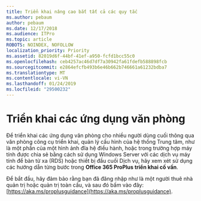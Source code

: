 ```yaml
---
title: Triển khai nâng cao bắt tất cả các quy tắc
ms.author: pebaum
author: pebaum
ms.date: 12/17/2018
ms.audience: ITPro
ms.topic: article
ROBOTS: NOINDEX, NOFOLLOW
localization_priority: Priority
ms.assetid: 82019d6f-44bf-41ef-a950-fcfd1bcc55c0
ms.openlocfilehash: ceb4257ac46d7df7a30942fa61fdefb588898fcb
ms.sourcegitcommit: e2864efcfb493b6e46b662b746661a61232bdba7
ms.translationtype: MT
ms.contentlocale: vi-VN
ms.lasthandoff: 01/24/2019
ms.locfileid: "29500232"
---
```

# <a name="deploy-office-apps"></a>Triển khai các ứng dụng văn phòng

Để triển khai các ứng dụng văn phòng cho nhiều người dùng cuối thông qua văn phòng công cụ triển khai, quản lý cấu hình của hệ thống Trung tâm, như là một phần của một hình ảnh đĩa hệ điều hành, hoặc trong trường hợp máy tính được chia sẻ bằng cách sử dụng Windows Server với các dịch vụ máy tính để bàn từ xa (RDS) hoặc thiết bị đầu cuối Dịch vụ, hãy xem xét sử dụng các hướng dẫn từng bước trong **Office 365 ProPlus triển khai cố vấn**.
  
Để bắt đầu, hãy đảm bảo rằng bạn đã đăng nhập như là một người thuê nhà quản trị hoặc quản trị toàn cầu, và sau đó bấm vào đây: [https://aka.ms/proplusguidance](https://aka.ms/proplusguidance).
  

